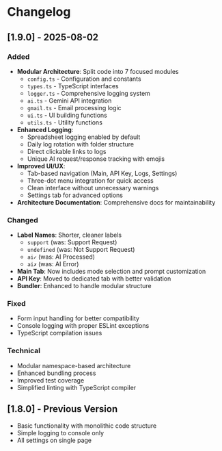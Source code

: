 # Changelog

## [1.9.0] - 2025-08-02

### Added
- **Modular Architecture**: Split code into 7 focused modules
  - `config.ts` - Configuration and constants
  - `types.ts` - TypeScript interfaces
  - `logger.ts` - Comprehensive logging system
  - `ai.ts` - Gemini API integration
  - `gmail.ts` - Email processing logic
  - `ui.ts` - UI building functions
  - `utils.ts` - Utility functions
- **Enhanced Logging**:
  - Spreadsheet logging enabled by default
  - Daily log rotation with folder structure
  - Direct clickable links to logs
  - Unique AI request/response tracking with emojis
- **Improved UI/UX**:
  - Tab-based navigation (Main, API Key, Logs, Settings)
  - Three-dot menu integration for quick access
  - Clean interface without unnecessary warnings
  - Settings tab for advanced options
- **Architecture Documentation**: Comprehensive docs for maintainability

### Changed
- **Label Names**: Shorter, cleaner labels
  - `support` (was: Support Request)
  - `undefined` (was: Not Support Request)
  - `ai✓` (was: AI Processed)
  - `ai✗` (was: AI Error)
- **Main Tab**: Now includes mode selection and prompt customization
- **API Key**: Moved to dedicated tab with better validation
- **Bundler**: Enhanced to handle modular structure

### Fixed
- Form input handling for better compatibility
- Console logging with proper ESLint exceptions
- TypeScript compilation issues

### Technical
- Modular namespace-based architecture
- Enhanced bundling process
- Improved test coverage
- Simplified linting with TypeScript compiler

## [1.8.0] - Previous Version
- Basic functionality with monolithic code structure
- Simple logging to console only
- All settings on single page